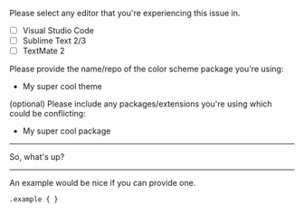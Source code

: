 Please select any editor that you're experiencing this issue in.
- [ ] Visual Studio Code
- [ ] Sublime Text 2/3
- [ ] TextMate 2

Please provide the name/repo of the color scheme package you're using:
- My super cool theme

(optional) Please include any packages/extensions you're using which could be conflicting:
- My super cool package

---

So, what's up?


---
An example would be nice if you can provide one.
```less
.example { }
```
